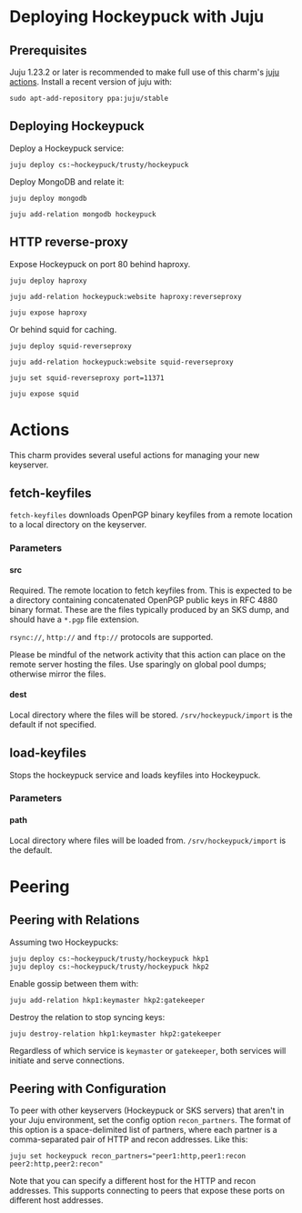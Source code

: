 # Deploying Hockeypuck with Juju

## Prerequisites

Juju 1.23.2 or later is recommended to make full use of this charm's [juju
actions](https://jujucharms.com/docs/stable/actions). Install a recent version of juju with:

`sudo apt-add-repository ppa:juju/stable`

## Deploying Hockeypuck

Deploy a Hockeypuck service:

`juju deploy cs:~hockeypuck/trusty/hockeypuck`

Deploy MongoDB and relate it:

`juju deploy mongodb`

`juju add-relation mongodb hockeypuck`

## HTTP reverse-proxy

Expose Hockeypuck on port 80 behind haproxy.

`juju deploy haproxy`

`juju add-relation hockeypuck:website haproxy:reverseproxy`

`juju expose haproxy`

Or behind squid for caching.

`juju deploy squid-reverseproxy`

`juju add-relation hockeypuck:website squid-reverseproxy`

`juju set squid-reverseproxy port=11371`

`juju expose squid`

# Actions

This charm provides several useful actions for managing your new keyserver.

## fetch-keyfiles

`fetch-keyfiles` downloads OpenPGP binary keyfiles from a remote location to a local directory on the keyserver.

### Parameters

#### src

Required. The remote location to fetch keyfiles from. This is expected to be a
directory containing concatenated OpenPGP public keys in RFC 4880 binary
format. These are the files typically produced by an SKS dump, and should have
a `*.pgp` file extension.

`rsync://`, `http://` and `ftp://` protocols are supported.

Please be mindful of the network activity that this action can place on the
remote server hosting the files. Use sparingly on global pool dumps; otherwise
mirror the files.

#### dest

Local directory where the files will be stored. `/srv/hockeypuck/import` is the
default if not specified.

## load-keyfiles

Stops the hockeypuck service and loads keyfiles into Hockeypuck.

### Parameters

#### path

Local directory where files will be loaded from. `/srv/hockeypuck/import` is the
default.

# Peering

## Peering with Relations

Assuming two Hockeypucks:

```
juju deploy cs:~hockeypuck/trusty/hockeypuck hkp1
juju deploy cs:~hockeypuck/trusty/hockeypuck hkp2
```

Enable gossip between them with:

```
juju add-relation hkp1:keymaster hkp2:gatekeeper
```

Destroy the relation to stop syncing keys:

```
juju destroy-relation hkp1:keymaster hkp2:gatekeeper
```

Regardless of which service is `keymaster` or `gatekeeper`, both services will
initiate and serve connections.

## Peering with Configuration

To peer with other keyservers (Hockeypuck or SKS servers) that aren't in your
Juju environment, set the config option `recon_partners`. The format of this
option is a space-delimited list of partners, where each partner is a
comma-separated pair of HTTP and recon addresses. Like this:

```
juju set hockeypuck recon_partners="peer1:http,peer1:recon peer2:http,peer2:recon"
```

Note that you can specify a different host for the HTTP and recon addresses.
This supports connecting to peers that expose these ports on different host
addresses.

